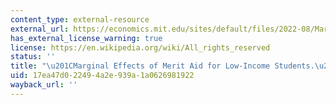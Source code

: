 ```yaml
---
content_type: external-resource
external_url: https://economics.mit.edu/sites/default/files/2022-08/Marginal%20Effects%20of%20Merit%20Aid%20for%20Low-Income%20Students.pdf
has_external_license_warning: true
license: https://en.wikipedia.org/wiki/All_rights_reserved
status: ''
title: "\u201CMarginal Effects of Merit Aid for Low-Income Students.\u201D (PDF)"
uid: 17ea47d0-2249-4a2e-939a-1a0626981922
wayback_url: ''
---
```

